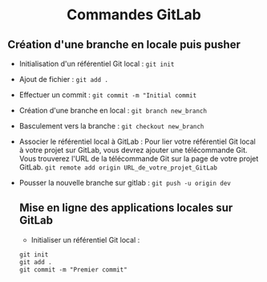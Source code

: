 # <center> Commandes GitLab </center>

## Création d'une branche en locale puis pusher 
- Initialisation d'un référentiel Git local : `git init`
- Ajout de fichier : `git add .`
- Effectuer un commit : `git commit -m "Initial commit`
- Création d'une branche en local : `git branch new_branch`
- Basculement vers la branche : `git checkout new_branch`
- Associer le référentiel local à GitLab : Pour lier votre référentiel Git local à votre projet sur GitLab, vous devrez ajouter une télécommande Git. Vous trouverez l'URL de la télécommande Git sur la page de votre projet GitLab. `git remote add origin URL_de_votre_projet_GitLab
`
- Pousser la nouvelle branche sur gitlab : `git push -u origin dev`

  ## Mise en ligne des applications locales sur GitLab
  - Initialiser un référentiel Git local :
  ```markdown
  git init 
  git add .  
  git commit -m "Premier commit"  
  ```
